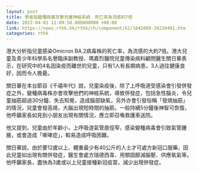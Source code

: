 ```yaml
---
layout: post
title: 學者指變種病毒攻擊兒童神經系統　死亡率為流感約7倍
date: 2022-04-01 12:09:50.000000000 +08:00
link: https://news.rthk.hk/rthk/ch/component/k2/1642009-20220401.htm
categories: rthk
---
```


港大分析指兒童感染Omicron BA.2病毒株的死亡率，為流感的大約7倍。港大兒童及青少年科學系名譽臨床副教授、瑪嘉烈醫院兒童傳染病科顧問醫生關日華表示，在研究中的4名因染疫而離世的兒童，只有1人有長期病患，3人過往健康良好，因而令人擔憂。

關日華在本台節目《千禧年代》說，兒童染疫後，除了上呼吸道受感染會引發併發症之外，變種病毒株亦會攻擊他們的神經系統，導致併發症，包括急性腦炎，令兒童抽筋超過30分鐘、失去知覺，造成腦部缺氧，另外亦會引發俗稱「發燒抽筋」的情況，兒童會發高燒，大腦出現短時間的抽筋，一般持續5分鐘後神智可恢復，他呼籲家長如見到小朋友出現有關情況，應立即召喚救護車送院。

他又提到，兒童由於年齡小，上呼吸道氣管直徑窄，感染變種病毒會引致氣管腫脹，或會造成「嘶哮症」，較易造成呼吸困難。

關日華說，由於要12歲以上、體重最少有40公斤的人士才可處方新冠口服藥，因此兒童如出現有關併發症，醫生會處方瑞德西韋、用類固醇減腦壓、供應氧氣等。他呼籲家長，盡快為3歲或以上兒童接種新冠疫苗，減少出現併發症。

